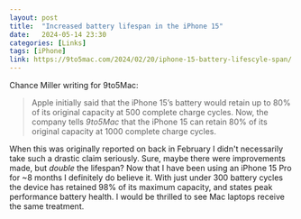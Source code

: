 ```yaml
---
layout: post
title:  "Increased battery lifespan in the iPhone 15"
date:   2024-05-14 23:30
categories: [Links]
tags: [iPhone]
link: https://9to5mac.com/2024/02/20/iphone-15-battery-lifescyle-span/
---
```


Chance Miller writing for 9to5Mac:

>Apple initially said that the iPhone 15’s battery would retain up to 80% of its original capacity at 500 complete charge cycles. Now, the company tells *9to5Mac* that the iPhone 15 can retain 80% of its original capacity at 1000 complete charge cycles.

When this was originally reported on back in February I didn't necessarily take such a drastic claim seriously. Sure, maybe there were improvements made, but *double* the lifespan? Now that I have been using an iPhone 15 Pro for ~8 months I definitely do believe it. With just under 300 battery cycles the device has retained 98% of its maximum capacity, and states peak performance battery health. I would be thrilled to see Mac laptops receive the same treatment.
